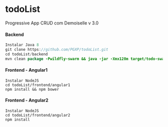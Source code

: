# todoList
Progressive App CRUD com Demoiselle v 3.0


#### Backend
``` java
Instalar Java 8 
git clone https://github.com/PGXP/todoList.git
cd todoList/backend
mvn clean package -Pwildfly-swarm && java -jar -Xmx128m target/todo-swarm.jar
```
#### Frontend - Angular1
``` javascripts
Instalar NodeJS 
cd todoList/frontend/angular1
npm install && npm bower
```
#### Frontend - Angular2
``` javascripts
Instalar NodeJS 
cd todoList/frontend/angular2
npm install
```
